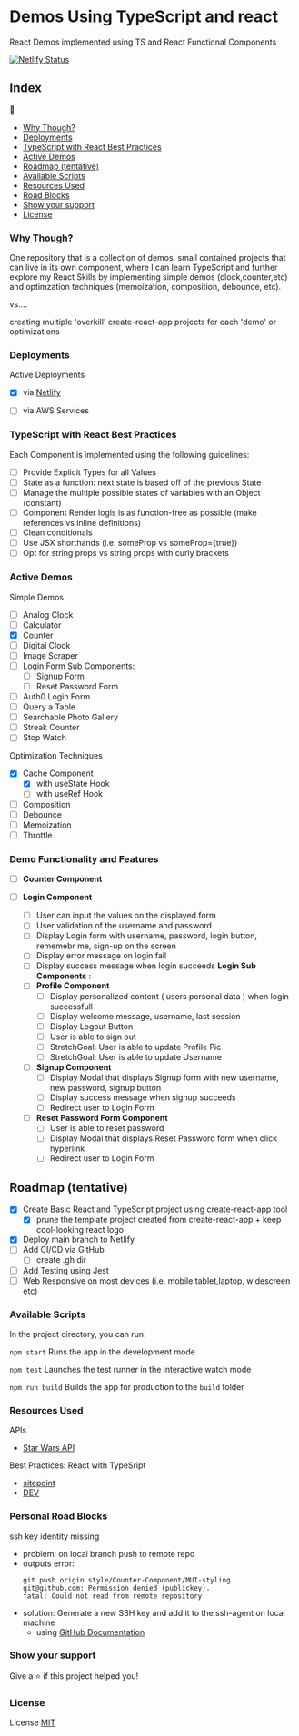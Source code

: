 # Demos Using TypeScript and react

React Demos implemented using TS and React Functional Components

[![Netlify Status](https://api.netlify.com/api/v1/badges/97e1271e-d18b-4ab4-b5e5-5f2518f6f88d/deploy-status)](https://app.netlify.com/sites/dev0-react-demos/deploys)

## Index

:book:
  - [Why Though?](#why-though)
  - [Deployments](#deployments)
  - [TypeScript with React Best Practices](#typescript-with-react-best-practices)
  - [Active Demos](#active-demos)
  - [Roadmap (tentative)](#roadmap-tentative)
  - [Available Scripts](#available-scripts)
  - [Resources Used](#resources-used)
  - [Road Blocks](#road-blocks)
  - [Show your support](#show-your-support)
  - [License](#license)

### Why Though?

One repository that is a collection of demos, small contained projects that can live in its own component, where I can learn TypeScript and further explore my React Skills by implementing simple demos (clock,counter,etc) and optimzation techniques (memoization, composition, debounce, etc).

vs....

creating multiple 'overkill' create-react-app projects for each 'demo' or optimizations

### Deployments

Active Deployments 

- [x] via [ Netlify ](https://dev0-react-demos.netlify.app/)

- [ ] via AWS Services

### TypeScript with React Best Practices 

Each Component is implemented using the following guidelines:

- [ ] Provide Explicit Types for all Values
- [ ] State as a function: next state is based off of the previous State
- [ ] Manage the multiple possible states of variables with an Object (constant)
- [ ] Component Render logis is as function-free as possible (make references vs inline definitions)
- [ ] Clean conditionals 
- [ ] Use JSX shorthands (i.e. someProp vs someProp={true})
- [ ] Opt for string props vs string props with curly brackets

### Active Demos

Simple Demos
- [ ] Analog Clock
- [ ] Calculator
- [x] Counter
- [ ] Digital Clock
- [ ] Image Scraper
- [ ] Login Form
  Sub Components:
  - [ ] Signup Form
  - [ ] Reset Password Form
- [ ] Auth0 Login Form
- [ ] Query a Table
- [ ] Searchable Photo Gallery
- [ ] Streak Counter
- [ ] Stop Watch

Optimization Techniques
- [x] Cache Component
  - [x] with useState Hook
  - [ ] with useRef Hook
- [ ] Composition
- [ ] Debounce 
- [ ] Memoization
- [ ] Throttle

### Demo Functionality and Features

- [ ] **Counter Component**

- [ ] **Login Component**
    - [ ] User can input the values on the displayed form
    - [ ] User validation of the username and password
    - [ ] Display Login form with username, password, login button, rememebr me, sign-up on the screen
    - [ ] Display error message on login fail
    - [ ] Display success message when login succeeds
**Login Sub Components** :
  - [ ] **Profile Component**
    - [ ] Display personalized content ( users personal data ) when login successfull
    - [ ] Display welcome message, username, last session
    - [ ] Display Logout Button
    - [ ] User is able to sign out
    - [ ] StretchGoal: User is able to update Profile Pic
    - [ ] StretchGoal: User is able to update Username
  - [ ] **Signup Component**
    - [ ] Display Modal that displays Signup form with new username, new password, signup button
    - [ ] Display success message when signup succeeds
    - [ ] Redirect user to Login Form
  - [ ] **Reset Password Form Component**
    - [ ] User is able to reset password 
    - [ ] Display Modal that displays Reset Password form when click hyperlink
    - [ ] Redirect user to Login Form

## Roadmap (tentative)

- [x] Create Basic React and TypeScript project using create-react-app tool
  - [x] prune the template project created from create-react-app + keep cool-looking react logo
- [x] Deploy main branch to Netlify
- [ ] Add CI/CD via GitHub
  - [ ] create .gh dir
- [ ] Add Testing using Jest     
- [ ] Web Responsive on most devices (i.e. mobile,tablet,laptop, widescreen etc)

### Available Scripts

In the project directory, you can run:

`npm start` Runs the app in the development mode

`npm test` Launches the test runner in the interactive watch mode

`npm run build` Builds the app for production to the `build` folder

### Resources Used

APIs

- [Star Wars API](https://swapi.dev/documentation#base)

Best Practices: React with TypeSript
- [ sitepoint ](https://www.sitepoint.com/react-with-typescript-best-practices/)
- [ DEV ](https://dev.to/ruppysuppy/7-tips-for-clean-react-typescript-code-you-must-know-2da2)

### Personal Road Blocks

ssh key identity missing
- problem: on local branch push to remote repo
- outputs error: 
    ```
    git push origin style/Counter-Component/MUI-styling
    git@github.com: Permission denied (publickey).
    fatal: Could not read from remote repository.
- solution: Generate a new SSH key and add it to the ssh-agent on local machine 
  - using [GitHub Documentation](https://docs.github.com/en/authentication/connecting-to-github-with-ssh/generating-a-new-ssh-key-and-adding-it-to-the-ssh-agent)

### Show your support

Give a ⭐️ if this project helped you!

### License

License [MIT](https://opensource.org/licenses/MIT)
